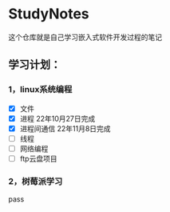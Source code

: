 # StudyNotes
这个仓库就是自己学习嵌入式软件开发过程的笔记

## 学习计划：

### 1，linux系统编程

- [x] 文件
- [x] 进程                   22年10月27日完成
- [x] 进程间通信        22年11月8日完成
- [ ] 线程                   
- [ ] 网络编程             
- [ ] ftp云盘项目     

### 2，树莓派学习

pass
